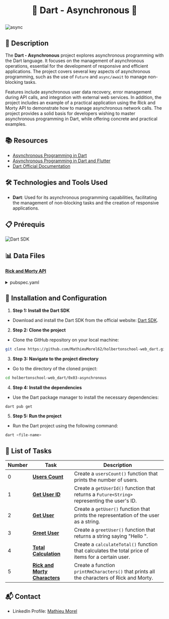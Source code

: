 # <p align='center'>🌟 Dart - Asynchronous 🌟</p>

![async](https://github.com/MathieuMorel62/holbertonschool-web_dart/assets/113856302/e6fe6e53-9c87-4cfe-a732-260ff0505160)

## 📝 Description

The **Dart - Asynchronous** project explores asynchronous programming with the Dart language. It focuses on the management of asynchronous operations, essential for the development of responsive and efficient applications. The project covers several key aspects of asynchronous programming, such as the use of `Future` and `async/await` to manage non-blocking tasks.

Features include asynchronous user data recovery, error management during API calls, and integration with external web services. In addition, the project includes an example of a practical application using the Rick and Morty API to demonstrate how to manage asynchronous network calls. The project provides a solid basis for developers wishing to master asynchronous programming in Dart, while offering concrete and practical examples.

## 📚 Resources

- [Asynchronous Programming in Dart](https://dart.dev/libraries/async/async-await)
- [Asynchronous Programming in Dart and Flutter](https://dart.academy/asynchronous-programming-in-dart-and-flutter/)
- [Dart Official Documentation](https://dart.dev/guides/language/concurrency)

## 🛠️ Technologies and Tools Used

- **Dart**: Used for its asynchronous programming capabilities, facilitating the management of non-blocking tasks and the creation of responsive applications.

## 📋 Prérequis

![Dart SDK](https://img.shields.io/badge/Dart-2.12.x-blue)

## 📊 Data Files

#### [Rick and Morty API](https://rickandmortyapi.com)

<details>
<summary>pubspec.yaml</summary>
<br>

```yaml
name: rick_and_morty

dependencies:
  http: ^0.13.3

environment:
  sdk: ">=2.12.0 <3.0.0"
```
</details>

## 🚀 Installation and Configuration

1. **Step 1: Install the Dart SDK**

- Download and install the Dart SDK from the official website: [Dart SDK](https://dart.dev/get-dart).

2. **Step 2: Clone the project**

- Clone the GitHub repository on your local machine:

```sh
git clone https://github.com/MathieuMorel62/holbertonschool-web_dart.git
```

3. **Step 3: Navigate to the project directory**

- Go to the directory of the cloned project:

```sh
cd holbertonschool-web_dart/0x03-asynchronous

```

4. **Step 4: Install the dependencies**

- Use the Dart package manager to install the necessary dependencies:

```sh
dart pub get
```

5. **Step 5: Run the project**

- Run the Dart project using the following command:

```sh
dart <file-name>
```

## 📝 List of Tasks

| Number | Task | Description |
| ------ | ----------------------- | ------------------------------------------------------------------------------- |
| 0 | **[Users Count](https://github.com/MathieuMorel62/holbertonschool-web_dart/blob/main/0x03-asynchronous/0-users_count.dart)** | Create a `usersCount()` function that prints the number of users. |
| 1 | **[Get User ID](https://github.com/MathieuMorel62/holbertonschool-web_dart/blob/main/0x03-asynchronous/1-get_user_id.dart)** | Create a `getUserId()` function that returns a `Future<String>` representing the user's ID. |
| 2 | **[Get User](https://github.com/MathieuMorel62/holbertonschool-web_dart/blob/main/0x03-asynchronous/2-get_user.dart)** | Create a `getUser()` function that prints the representation of the user as a string. |
| 3 | **[Greet User](https://github.com/MathieuMorel62/holbertonschool-web_dart/blob/main/0x03-asynchronous/3-greet_user.dart)** | Create a `greetUser()` function that returns a string saying "Hello <username>". |
| 4 | **[Total Calculation](https://github.com/MathieuMorel62/holbertonschool-web_dart/blob/main/0x03-asynchronous/4-get_sum.dart)** | Create a `calculateTotal()` function that calculates the total price of items for a certain user. |
| 5 | **[Rick and Morty Characters](https://github.com/MathieuMorel62/holbertonschool-web_dart/blob/main/0x03-asynchronous/rick_and_morty.dart)** | Create a function `printRmCharacters()` that prints all the characters of Rick and Morty. |

## 📬 Contact
- LinkedIn Profile: [Mathieu Morel](https://www.linkedin.com/in/mathieumorel62/)
